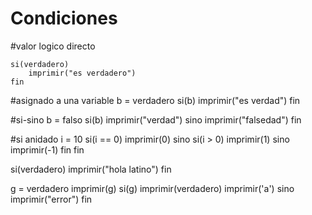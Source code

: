 # Condiciones
#valor logico directo

```
si(verdadero)
    imprimir("es verdadero")
fin
```

#asignado a una variable
b = verdadero
si(b)
    imprimir("es verdad")
fin

#si-sino
b = falso
si(b)
    imprimir("verdad")
sino
    imprimir("falsedad")
fin

#si anidado
i = 10
si(i == 0)
    imprimir(0)
sino si(i > 0)
        imprimir(1)
    sino
        imprimir(-1)
    fin
fin

si(verdadero)
    imprimir("hola latino")
fin

g = verdadero
imprimir(g)
si(g)
    imprimir(verdadero)
    imprimir('a')
sino
    imprimir("error")
fin


